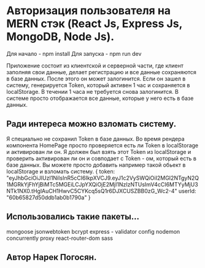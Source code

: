 # Авторизация пользователя на MERN стэк (React Js, Express Js, MongoDB, Node Js).

Для начало - npm install
Для запуска - npm run dev

Приложение состоит из клиентской и серверной части, где клиент заполняя свои данные, делает регистрацию и все данные сохраняются в базе данных. После этого он может залогинится. Если он зашел в систему, генерируется Token, который активен 1 час и сохраняется в localStorage. В течении 1 часа не требуется снова залогинится. В системе просто отображается все данные, которые у него есть в базе данных.

## Ради интереса можно взломать систему.

Я специально не сохранил Token в базе данных. Во время рендера компонента HomePage просто проверяется есть ли Token в localStorage и активирован ли он. Я должен был взять этот Token из localStorage и проверить активирован ли он и совподает с Token - ом, который есть в базе данных. Вы можете просто добавить например такой обьект в localStorage и взломать систему. 
{
    token: "eyJhbGciOiJIUzI1NiIsInR5cCI6IkpXVCJ9.eyJ1c2VySWQiOiI2MGI2NTgyN2Q1MGRkYjFhYjBiMTc5MGEiLCJpYXQiOjE2MjI1NzIzNTUsImV4cCI6MTYyMjU3NTk1NX0.tHglAuCH1HwvC5CYKcq5sQ1r6DJXCUSZBB0zG_Wc2-4"
    userId: "60b65827d50ddb1ab0b1790a"
}

## Использовались такие пакеты...

mongoose
jsonwebtoken
bcrypt
express - validator
config
nodemon
concurrently
proxy
react-router-dom
sass

## Автор Нарек Погосян.
